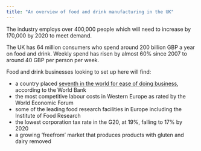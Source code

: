 ```yaml
---
title: "An overview of food and drink manufacturing in the UK"
---
```


The industry employs over 400,000 people which will need to increase by 170,000 by 2020 to meet demand. 

The UK has 64 million consumers who spend around 200 billion GBP a year on food and drink. Weekly spend has risen by almost 60% since 2007 to around 40 GBP per person per week.

Food and drink businesses looking to set up here will find:

- a country placed [seventh in the world for ease of doing business](http://www.doingbusiness.org/~/media/WBG/DoingBusiness/Documents/Annual-Reports/English/DB17-Report.pdf), according to the World Bank
- the most competitive labour costs in Western Europe as rated by the World Economic Forum
- some of the leading food research facilities in Europe including the Institute of Food Research
- the lowest corporation tax rate in the G20, at 19%, falling to 17% by 2020
- a growing ‘freefrom’ market that produces products with gluten and dairy removed
